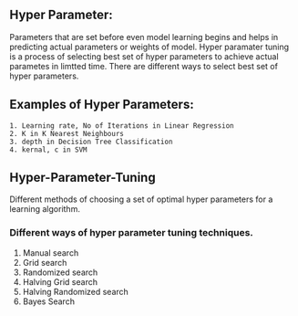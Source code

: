 ## Hyper Parameter:
  Parameters that are set before even model learning begins and helps in predicting actual parameters or weights of model.
  Hyper paramater tuning is a process of selecting best set of hyper parameters to achieve actual parametes in limtted time.
  There are different ways to select best set of hyper parameters.
  
## Examples of Hyper Parameters:
    1. Learning rate, No of Iterations in Linear Regression
    2. K in K Nearest Neighbours
    3. depth in Decision Tree Classification
    4. kernal, c in SVM
    
## Hyper-Parameter-Tuning
Different methods of choosing a set of optimal hyper parameters for a learning algorithm.

### Different ways of hyper parameter tuning techniques.
1. Manual search
2. Grid search
3. Randomized search
4. Halving Grid search
5. Halving Randomized search
6. Bayes Search
